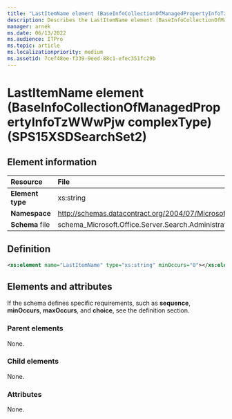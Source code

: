 ```yaml
---
title: "LastItemName element (BaseInfoCollectionOfManagedPropertyInfoTzWWwPjw complexType) (SPS15XSDSearchSet2)"
description: Describes the LastItemName element (BaseInfoCollectionOfManagedPropertyInfoTzWWwPjw complexType) (SPS15XSDSearchSet2) and provides the element information, a definition, and elements and attributes.
manager: arnek
ms.date: 06/13/2022
ms.audience: ITPro
ms.topic: article
ms.localizationpriority: medium
ms.assetid: 7cef48ee-f339-9eed-88c1-efec351fc29b
---
```


# LastItemName element (BaseInfoCollectionOfManagedPropertyInfoTzWWwPjw complexType) (SPS15XSDSearchSet2)



## Element information

| Resource | File |
|:-----|:-----|
| **Element type** |xs:string |
| **Namespace** |http://schemas.datacontract.org/2004/07/Microsoft.Office.Server.Search.Administration |
| **Schema** file |schema_Microsoft.Office.Server.Search.Administration.xsd |

## Definition

```XML
<xs:element name="LastItemName" type="xs:string" minOccurs="0"></xs:element>

```

## Elements and attributes

If the schema defines specific requirements, such as **sequence**, **minOccurs**, **maxOccurs**, and **choice**, see the definition section.

### Parent elements

None.

### Child elements

None.

### Attributes

None.
